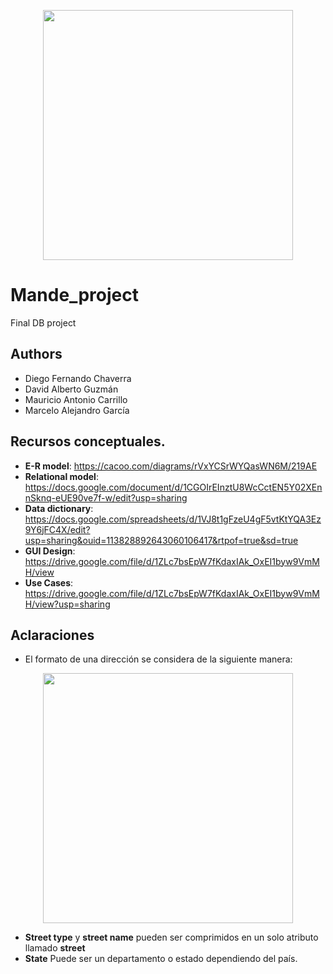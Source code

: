 <p align='center'>
  <img width='400' heigth='450' src='https://user-images.githubusercontent.com/62605744/171186764-43f7aae0-81a9-4b6e-b4ce-af963564eafb.png'>
</p>

# Mande_project
Final DB project

## Authors
- Diego Fernando Chaverra
- David Alberto Guzmán
- Mauricio Antonio Carrillo
- Marcelo Alejandro García

## Recursos conceptuales.
- **E-R model**: https://cacoo.com/diagrams/rVxYCSrWYQasWN6M/219AE
- **Relational model**: https://docs.google.com/document/d/1CGOIrEInztU8WcCctEN5Y02XEnnSknq-eUE90ve7f-w/edit?usp=sharing
- **Data dictionary**: https://docs.google.com/spreadsheets/d/1VJ8t1gFzeU4gF5vtKtYQA3Ez9Y6jFC4X/edit?usp=sharing&ouid=113828892643060106417&rtpof=true&sd=true
- **GUI Design**: https://drive.google.com/file/d/1ZLc7bsEpW7fKdaxIAk_OxEI1byw9VmMH/view
- **Use Cases**: https://drive.google.com/file/d/1ZLc7bsEpW7fKdaxIAk_OxEI1byw9VmMH/view?usp=sharing

## Aclaraciones
- El formato de una dirección se considera de la siguiente manera:
<p align='center'>
  <img width='400' heigth='450' src='https://user-images.githubusercontent.com/62605744/212376844-55feb067-ed87-4ccd-89be-aeb657c497aa.png'>
</p>

  
  - **Street type** y **street name** pueden ser comprimidos en un solo atributo llamado **street**
  - **State** Puede ser un departamento o estado dependiendo del país.
